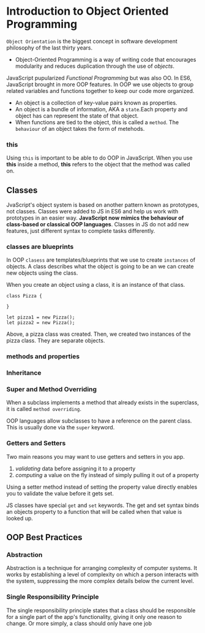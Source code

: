 # Introduction to Object Oriented Programming 

`Object Orientation` is the biggest concept in software development philosophy of the last thirty years. 

* Object-Oriented Programming is a way of writing code that encourages modularity and reduces duplication through the use of *objects*.

JavaScript pupularized *Functional Programming* but was also OO. In ES6, JavaScript brought in more OOP features. In OOP we use objects to group related variables and functions together to keep our code more organized. 

* An object is a collection of key-value pairs known as properties. 
* An object is a bundle of information, AKA a `state`.Each property and object has can represent the state of that object. 
* When functions are tied to the object, this is called a `method`. The `behaviour` of an object takes the form of metehods. 

### this 

Using `this` is important to be able to do OOP in JavaScript. When you use **this** inside a method, **this** refers to the object that the method was called on. 

## Classes

JvaScript's object system is based on another pattern known as prototypes, not classes. Classes were added to JS in ES6 and help us work with prototypes in an easier way. **JavaScript now mimics the behaviour of class-based or classical OOP languages**. Classes in JS do not add new features, just different syntax to complete tasks differently. 

### classes are blueprints

In OOP `clasess` are templates/blueprints that we use to create `instances` of objects. A class describes what the object is going to be an we can create new objects using the class. 

When you create an object using a class, it is an instance of that class. 

```JS
class Pizza {

}

let pizza1 = new Pizza();
let pizza2 = new Pizza();
```

Above, a pizza class was created. Then, we created two instances of the pizza class. They are separate objects.

### methods and properties

### Inheritance

### Super and Method Overriding

When a subclass implements a method that already exists in the superclass, it is called `method overriding`. 

OOP languages allow subclasses to have a reference on the parent class. This is usually done via the `super` keyword. 


### Getters and Setters

Two main reasons you may want to use getters and setters in you app.

1. *validating* data before assigning it to a property
2. *computing* a value on the fly instead of simply pulling it out of a property

Using a setter method instead of setting the property value directly enables you to validate the value before it gets set. 

JS classes have special `get` and `set` keywords. The get and set syntax binds an objects property to a function that will be called when that value is looked up. 


## OOP Best Practices 

### Abstraction 

Abstraction is a technique for arranging complexity of computer systems. It works by establishing a level of complexity on which a person interacts with the system, suppressing the more complex details below the current level.

### Single Responsibility Principle

The single responsibility principle states that a class should be responsible for a single part of the app's functionality, giving it only one reason to change. Or more simply, a class should only have one job


